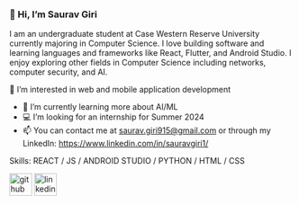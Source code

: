 ### 👋 Hi, I’m Saurav Giri
I am an undergraduate student at Case Western Reserve University currently majoring in Computer Science. I love building software and learning languages and frameworks like React, Flutter, and Android Studio. I enjoy exploring other fields in Computer Science including networks, computer security, and AI.

👀 I’m interested in web and mobile application development
- 🌱 I’m currently learning more about AI/ML
- 💻 I’m looking for an internship for Summer 2024
- 📫 You can contact me at saurav.giri915@gmail.com or through my LinkedIn: https://www.linkedin.com/in/sauravgiri1/

Skills: REACT / JS / ANDROID STUDIO / PYTHON / HTML / CSS


[<img src='https://cdn.jsdelivr.net/npm/simple-icons@3.0.1/icons/github.svg' alt='github' height='40'>](https://github.com/giridaaju)  [<img src='https://cdn.jsdelivr.net/npm/simple-icons@3.0.1/icons/linkedin.svg' alt='linkedin' height='40'>](https://www.linkedin.com/in/sauravgiri1/)  

